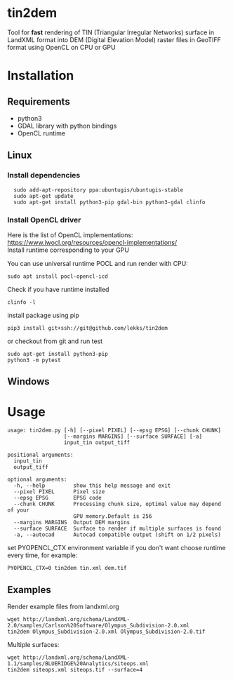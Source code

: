 # tin2dem
Tool for **fast** rendering of TIN (Triangular Irregular Networks) surface in LandXML format into DEM (Digital Elevation Model) raster files in GeoTIFF format using OpenCL on CPU or GPU

# Installation

## Requirements
 - python3
 - GDAL library with python bindings
 - OpenCL runtime
 
## Linux
### Install dependencies
```console
  sudo add-apt-repository ppa:ubuntugis/ubuntugis-stable
  sudo apt-get update
  sudo apt-get install python3-pip gdal-bin python3-gdal clinfo
``` 


### Install OpenCL driver 
Here is the list of OpenCL implementations: https://www.iwocl.org/resources/opencl-implementations/  
Install runtime corresponding to your GPU

You can use universal runtime POCL and run render with CPU:
```console
sudo apt install pocl-opencl-icd
```
Check if you have runtime installed
```console
clinfo -l
```

install package using pip

```console
pip3 install git+ssh://git@github.com/lekks/tin2dem
```

or checkout from git and run test
```console
sudo apt-get install python3-pip
python3 -m pytest
```
## Windows

# Usage
```
usage: tin2dem.py [-h] [--pixel PIXEL] [--epsg EPSG] [--chunk CHUNK]
                  [--margins MARGINS] [--surface SURFACE] [-a]
                  input_tin output_tiff

positional arguments:
  input_tin
  output_tiff

optional arguments:
  -h, --help         show this help message and exit
  --pixel PIXEL      Pixel size
  --epsg EPSG        EPSG code
  --chunk CHUNK      Processing chunk size, optimal value may depend of your
                     GPU memory.Default is 256
  --margins MARGINS  Output DEM margins
  --surface SURFACE  Surface to render if multiple surfaces is found
  -a, --autocad      Autocad compatible output (shift on 1/2 pixels)
```
set PYOPENCL_CTX environment variable if you don't want choose runtime every time,
for example:
``` 
PYOPENCL_CTX=0 tin2dem tin.xml dem.tif
```
## Examples
Render example files from landxml.org
```console
wget http://landxml.org/schema/LandXML-2.0/samples/Carlson%20Software/Olympus_Subdivision-2.0.xml
tin2dem Olympus_Subdivision-2.0.xml Olympus_Subdivision-2.0.tif
```
Multiple surfaces:
```console
wget http://landxml.org/schema/LandXML-1.1/samples/BLUERIDGE%20Analytics/siteops.xml
tin2dem siteops.xml siteops.tif --surface=4
```
